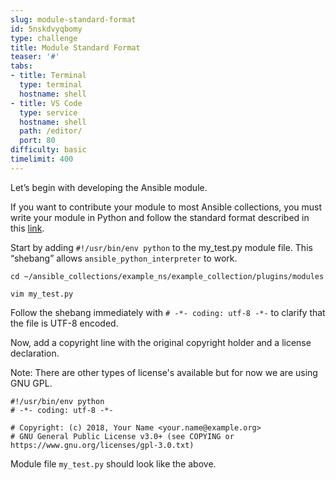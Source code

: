 ```yaml
---
slug: module-standard-format
id: 5nskdvyqbomy
type: challenge
title: Module Standard Format
teaser: '#'
tabs:
- title: Terminal
  type: terminal
  hostname: shell
- title: VS Code
  type: service
  hostname: shell
  path: /editor/
  port: 80
difficulty: basic
timelimit: 400
---
```

Let’s begin with developing the Ansible module.

If you want to contribute your module to most Ansible collections, you must write your module in Python and follow the standard format described in this [link](https://docs.ansible.com/ansible/devel/dev_guide/developing_modules_documenting.html#module-format-and-documentation).

Start by adding `#!/usr/bin/env python` to the my_test.py module file. This “shebang” allows `ansible_python_interpreter` to work.

```
cd ~/ansible_collections/example_ns/example_collection/plugins/modules
```

```
vim my_test.py
```

Follow the shebang immediately with `# -*- coding: utf-8 -*-` to clarify that the file is UTF-8 encoded.

Now, add a copyright line with the original copyright holder and a license declaration.

Note: There are other types of license's available but for now we are using GNU GPL.

~~~
#!/usr/bin/env python
# -*- coding: utf-8 -*-

# Copyright: (c) 2018, Your Name <your.name@example.org>
# GNU General Public License v3.0+ (see COPYING or https://www.gnu.org/licenses/gpl-3.0.txt)
~~~

Module file `my_test.py` should look like the above.